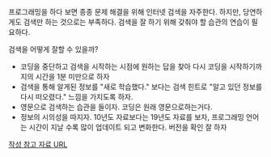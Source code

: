 
프로그래밍을 하다 보면 종종 문제 해결을 위해 인터넷 검색을 자주한다.
하지만, 당연하게도 검색만 하는 것으로는 부족하다.
검색을 잘 하기 위해 갖춰야 할 습관의 연습이 필요하다.

검색을 어떻게 잘할 수 있을까?
- 코딩을 중단하고 검색을 시작하는 시점에 원하는 답을 찾아 다시 코딩을 시작하기까지의 시간을 1분 미만으로 하자
- 검색을 통해 알게된 정보를 "새로 학습했다." 보다는 검색 힌트로 "알고 있던 정보를 다시 떠오렸다." 느낌을 가지도록 하자.
- 영문으로 검색하는 습관을 들이자. 코딩은 원래 영문으로하는거다.
- 정보의 시의성을 따지자. 10년도 자료보다는 19년도 자료를 보자, 프로그래밍 언어는 시간이 지날 수록 많이 업데이트 되고 변화한다. 버전을 확인 잘 하자

[작성 참고 자료 URL](https://boxnwhis.kr/2020/09/27/ir-for-developers.html)

